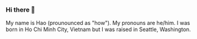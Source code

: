 ### Hi there 👋

My name is Hao (prounounced as "how"). My pronouns are he/him. I was born in Ho Chi Minh City, Vietnam but I was raised in Seattle, Washington.

<!--
**HaoQLe/HaoQLe** is a ✨ _special_ ✨ repository because its `README.md` (this file) appears on your GitHub profile.

Here are some ideas to get you started:

- 🔭 I’m currently working on ...
- 🌱 I’m currently learning ...
- 👯 I’m looking to collaborate on ...
- 🤔 I’m looking for help with ...
- 💬 Ask me about ...
- 📫 How to reach me: ...
- 😄 Pronouns: ...
- ⚡ Fun fact: ...
-->
